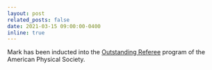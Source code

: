 ```yaml
---
layout: post
related_posts: false
date: 2021-03-15 09:00:00-0400
inline: true
---
```


Mark has been inducted into the [Outstanding Referee](https://journals.aps.org/OutstandingReferees) program of the American Physical Society.
